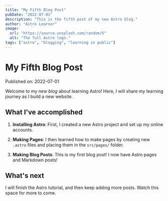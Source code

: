 ```yaml
---
title: "My Fifth Blog Post"
pubDate: "2022-07-01"
description: "This is the fifth post of my new Astro blog."
author: "Astro Learner"
image:
  url: "https://source.unsplash.com/random/5"
  alt: "The full Astro logo."
tags: ["astro", "blogging", "learning in public"]
---
```


# My Fifth Blog Post

Published on: 2022-07-01

Welcome to my _new blog_ about learning Astro! Here, I will share my learning journey as I build a new website.

## What I've accomplished

1. **Installing Astro**: First, I created a new Astro project and set up my online accounts.

2. **Making Pages**: I then learned how to make pages by creating new `.astro` files and placing them in the `src/pages/` folder.

3. **Making Blog Posts**: This is my first blog post! I now have Astro pages and Markdown posts!

## What's next

I will finish the Astro tutorial, and then keep adding more posts. Watch this space for more to come.
